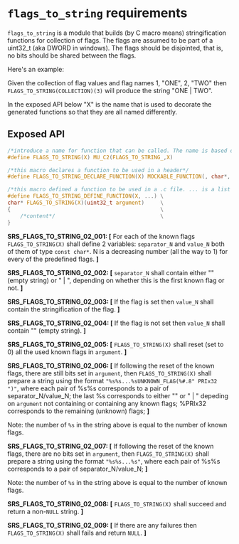 # `flags_to_string` requirements

`flags_to_string` is a module that builds (by C macro means) stringification functions for collection of flags. The flags are assumed to be part of a uint32_t (aka DWORD in windows). The flags should be disjointed, that is, no bits should be shared between the flags. 

Here's an example:

Given the collection of flag values and flag names 1, "ONE", 2, "TWO" then `FLAGS_TO_STRING(COLLECTION)(3)` will produce the string "ONE | TWO".

In the exposed API below "X" is the name that is used to decorate the generated functions so that they are all named differently.

## Exposed API

```c
/*introduce a name for function that can be called. The name is based on "X", User code might look like FLAGS_TO_STRING(ISC_REQ)(value)*/
#define FLAGS_TO_STRING(X) MU_C2(FLAGS_TO_STRING_,X)

/*this macro declares a function to be used in a header*/
#define FLAGS_TO_STRING_DECLARE_FUNCTION(X) MOCKABLE_FUNCTION(, char*, FLAGS_TO_STRING(X), uint32_t, argument)

/*this macro defined a function to be used in a .c file. ... is a list of pairs of FLAG_NAME and FLAG_VALUE. Flag name is a string in quotes and FLAG_VALUE is a number*/
#define FLAGS_TO_STRING_DEFINE_FUNCTION(X, ...) \
char* FLAGS_TO_STRING(X)(uint32_t argument)     \
{                                               \
    /*content*/                                 \
}
```

**SRS_FLAGS_TO_STRING_02_001: [** For each of the known flags `FLAGS_TO_STRING(X)` shall define 2 variables: `separator_N` and `value_N` both of them of type `const char*`. N is a decreasing number (all the way to 1) for every of the predefined flags. **]** 

**SRS_FLAGS_TO_STRING_02_002: [** `separator_N` shall contain either "" (empty string) or " | ", depending on whether this is the first known flag or not. **]**

**SRS_FLAGS_TO_STRING_02_003: [** If the flag is set then `value_N` shall contain the stringification of the flag. **]**

**SRS_FLAGS_TO_STRING_02_004: [** If the flag is not set then `value_N` shall contain "" (empty string). **]**

**SRS_FLAGS_TO_STRING_02_005: [** `FLAGS_TO_STRING(X)` shall reset (set to 0) all the used known flags in `argument`. **]**

**SRS_FLAGS_TO_STRING_02_006: [** If following the reset of the known flags, there are still bits set in 
`argument`, then `FLAGS_TO_STRING(X)` shall prepare a string using the format `"%s%s...%sUNKNOWN_FLAG(%#.8" PRIx32 ")"`, where 
  each pair of %s%s corresponds to a pair of separator_N/value_N;
  the last %s corresponds to either "" or " | " depeding on `argument` not containing or containing any known flags;
  %PRIx32 corresponds to the remaining (unknown) flags; **]**

  Note: the number of `%s` in the string above is equal to the number of known flags.

**SRS_FLAGS_TO_STRING_02_007: [** If following the reset of the known flags, there are no bits set in `argument`, then `FLAGS_TO_STRING(X)` shall prepare a string using the format `"%s%s...%s"`, where each pair of %s%s corresponds to a pair of separator_N/value_N; **]**

  Note: the number of `%s` in the string above is equal to the number of known flags.

**SRS_FLAGS_TO_STRING_02_008: [** `FLAGS_TO_STRING(X)` shall succeed and return a non-`NULL` string. **]**

**SRS_FLAGS_TO_STRING_02_009: [** If there are any failures then `FLAGS_TO_STRING(X)` shall fails and return `NULL`. **]**
